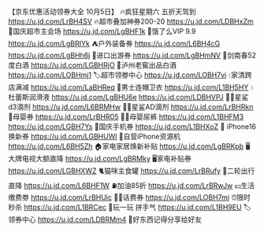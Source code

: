 【京东优惠活动领券大全 10月5日】
🔥疯狂星期六 五折天驾到
https://u.jd.com/LrBH4SV
🔥超市叠加神券200-20
https://u.jd.com/LDBHxZm
🎉国庆超市主会场
https://u.jd.com/LgBHF1k
🛵饿了么VIP 9.9
https://u.jd.com/LgBRIYk
⛺户外装备券
https://u.jd.com/L6BH4cG
https://u.jd.com/LgBHh6j
🍂进口出游券
https://u.jd.com/LgBHmNV
🍶剑南春52度白酒
https://u.jd.com/LGBHRjO
🍶泸州老窖出品白酒
https://u.jd.com/LOBHmj1
🏷超市领劵中心
https://u.jd.com/LOBH7vi
💧家清跨店满减
https://u.jd.com/LaBHReq
🍂男士连帽卫衣
https://u.jd.com/L1BH5HY
💧杜蕾斯润滑液
https://u.jd.com/LgBHU6e
https://u.jd.com/LDBHVPJ
👶🏻星鲨d3滴剂
https://u.jd.com/L6BRMHw
👶🏻星鲨AD滴剂
https://u.jd.com/LrBHRkn
🍼母婴券
https://u.jd.com/LrBHR05
👶🏻母婴尿裤
https://u.jd.com/L1BHFM3
https://u.jd.com/LGBH7Ys
📱国庆手机券
https://u.jd.com/L1BHXoZ
 iPhone16换新券
https://u.jd.com/LGBHUWl
📱自营iPhone资源机
https://u.jd.com/L6BH5Zh
🏠家电家居焕新补贴
https://u.jd.com/LgBRKpb
🖥大牌电视大额直降
https://u.jd.com/LgBRMky
🖥家电补贴券
https://u.jd.com/LGBHXWZ
🐈猫咪主食罐
https://u.jd.com/LrBRufy
🛵二轮出行直降
https://u.jd.com/L6BHF1W
⛽加油85折
https://u.jd.com/LrBRwJw
💴生活缴费劵
https://u.jd.com/LrBHUic
👍🏻话费券
https://u.jd.com/LOBH7mj
⏰限时秒杀
https://u.jd.com/L1BRCec
🎰玩一玩 拼手气
https://u.jd.com/L1BH9EU
🏷领券中心
https://u.jd.com/LDBRMm4
🎒好东西记得分享给好友